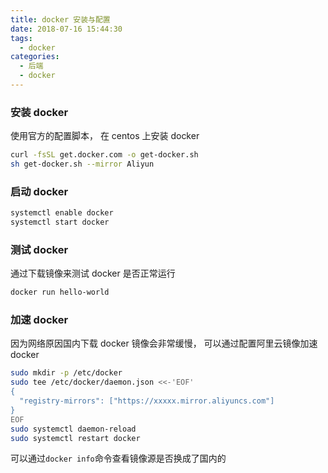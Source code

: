 ```yaml
---
title: docker 安装与配置
date: 2018-07-16 15:44:30
tags:
  - docker
categories:
  - 后端
  - docker
---
```


### 安装 docker

使用官方的配置脚本， 在 centos 上安装 docker

```bash
curl -fsSL get.docker.com -o get-docker.sh
sh get-docker.sh --mirror Aliyun
```

### 启动 docker

```bash
systemctl enable docker
systemctl start docker
```

### 测试 docker

通过下载镜像来测试 docker 是否正常运行

```bash
docker run hello-world
```

### 加速 docker

因为网络原因国内下载 docker 镜像会非常缓慢， 可以通过配置阿里云镜像加速 docker

```bash
sudo mkdir -p /etc/docker
sudo tee /etc/docker/daemon.json <<-'EOF'
{
  "registry-mirrors": ["https://xxxxx.mirror.aliyuncs.com"]
}
EOF
sudo systemctl daemon-reload
sudo systemctl restart docker
```

可以通过`docker info`命令查看镜像源是否换成了国内的
